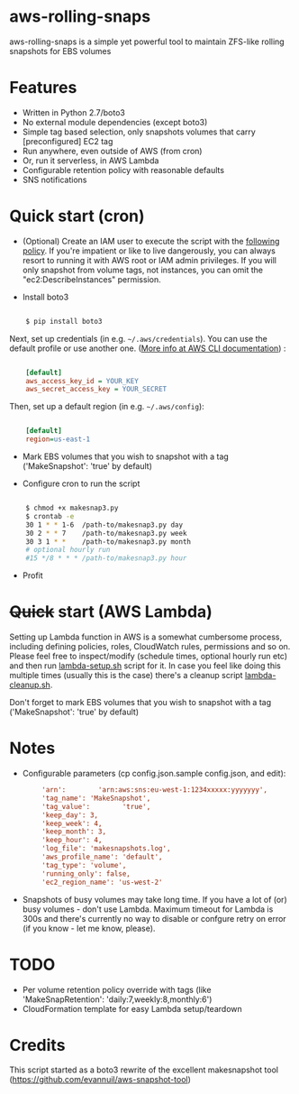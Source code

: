 # aws-rolling-snaps
aws-rolling-snaps is a simple yet powerful tool to maintain ZFS-like rolling snapshots for EBS volumes

Features
========
- Written in Python 2.7/boto3
- No external module dependencies (except boto3)
- Simple tag based selection, only snapshots volumes that carry [preconfigured] EC2 tag
- Run anywhere, even outside of AWS (from cron)
- Or, run it serverless, in AWS Lambda
- Configurable retention policy with reasonable defaults
- SNS notifications

Quick start (cron)
=========
- (Optional) Create an IAM user to execute the script with the [following policy](makesnapshot-policy.json). If you're impatient or like to live dangerously, you can always resort to running it with AWS root or IAM admin privileges.  If you will only snapshot from volume tags, not instances, you can omit the "ec2:DescribeInstances" permission.

- Install boto3

```sh

    $ pip install boto3
```
Next, set up credentials (in e.g. ``~/.aws/credentials``). You can use the default profile or use another one. ([More info at AWS CLI documentation](http://docs.aws.amazon.com/cli/latest/userguide/cli-chap-getting-started.html#cli-multiple-profiles)) :

```ini

    [default]
    aws_access_key_id = YOUR_KEY
    aws_secret_access_key = YOUR_SECRET
```
Then, set up a default region (in e.g. ``~/.aws/config``):

```ini

    [default]
    region=us-east-1
```

- Mark EBS volumes that you wish to snapshot with a tag ('MakeSnapshot': 'true' by default)

- Configure cron to run the script

```sh

    $ chmod +x makesnap3.py
    $ crontab -e
    30 1 * * 1-6  /path-to/makesnap3.py day
    30 2 * * 7    /path-to/makesnap3.py week
    30 3 1 * *    /path-to/makesnap3.py month
    # optional hourly run
    #15 */8 * * * /path-to/makesnap3.py hour
```

- Profit

~~Quick~~ start (AWS Lambda)
=========

Setting up Lambda function in AWS is a somewhat cumbersome process, including defining policies, roles, CloudWatch rules, permissions and so on. Please feel free to inspect/modify (schedule times, optional hourly run etc) and then run [lambda-setup.sh](lambda-setup.sh) script for it. In case you feel like doing this multiple times (usually this is the case) there's a cleanup script [lambda-cleanup.sh](lambda-setup.sh).

Don't forget to mark EBS volumes that you wish to snapshot with a tag ('MakeSnapshot': 'true' by default)


Notes
=========
- Configurable parameters (cp config.json.sample config.json, and edit):
```ini
        'arn':        'arn:aws:sns:eu-west-1:1234xxxxx:yyyyyyy',
        'tag_name': 'MakeSnapshot',
        'tag_value':        'true',
        'keep_day': 3,
        'keep_week': 4,
        'keep_month': 3,
        'keep_hour': 4,
        'log_file': 'makesnapshots.log',
        'aws_profile_name': 'default',
        'tag_type': 'volume',
        'running_only': false,
        'ec2_region_name': 'us-west-2'
```
- Snapshots of busy volumes may take long time. If you have a lot of (or) busy volumes - don't use Lambda. Maximum timeout for Lambda is 300s and there's currently no way to disable or confgure retry on error (if you know - let me know, please).

TODO
=========
- Per volume retention policy override with tags (like 'MakeSnapRetention': 'daily:7,weekly:8,monthly:6')
- CloudFormation template for easy Lambda setup/teardown

Credits
=========
This script started as a boto3 rewrite of the excellent makesnapshot tool (https://github.com/evannuil/aws-snapshot-tool)
